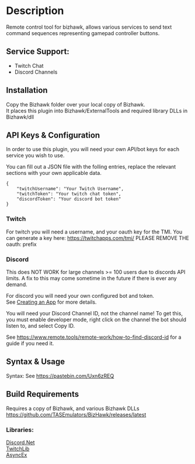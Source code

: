 # Description
Remote control tool for bizhawk, allows various services to send text command sequences representing gamepad controller buttons.  

## Service Support:
* Twitch Chat  
* Discord Channels  

## Installation
Copy the Bizhawk folder over your local copy of Bizhawk.  
It places this plugin into Bizhawk/ExternalTools and required library DLLs in Bizhawk/dll  

## API Keys & Configuration
In order to use this plugin, you will need your own API/bot keys for each service you wish to use.  

You can fill out a JSON file with the folling entries, replace the relevant sections with your own applicable data.  

```
{
	"twitchUsername": "Your Twitch Username",
	"twitchToken": "Your twitch chat token",
	"discordToken": "Your discord bot token"
}
```  

### Twitch
For twitch you will need a username, and your oauth key for the TMI.
You can generate a key here: https://twitchapps.com/tmi/
PLEASE REMOVE THE oauth: prefix

### Discord
This does NOT WORK for large channels >= 100 users due to discords API limits. A fix to this may come sometime in the future if there is ever any demand.  

For discord you will need your own configured bot and token.  
See [Creating an App](https://discord.com/developers/docs/getting-started#step-1-creating-an-app) for more details.  

You will need your Discord Channel ID, not the channel name! To get this, you must enable developer mode, right click on the channel the bot should listen to, and select Copy ID.  

See https://www.remote.tools/remote-work/how-to-find-discord-id for a guide if you need it.  

## Syntax & Usage
Syntax: See https://pastebin.com/Uxn6zREQ  

## Build Requirements
Requires a copy of Bizhawk, and various Bizhawk DLLs  
https://github.com/TASEmulators/BizHawk/releases/latest  

### Libraries:
[Discord.Net](https://github.com/discord-net/Discord.Net#-installation)  
[TwitchLib](https://github.com/TwitchLib/TwitchLib#installation)  
[AsyncEx](https://github.com/StephenCleary/AsyncEx#asyncex)

